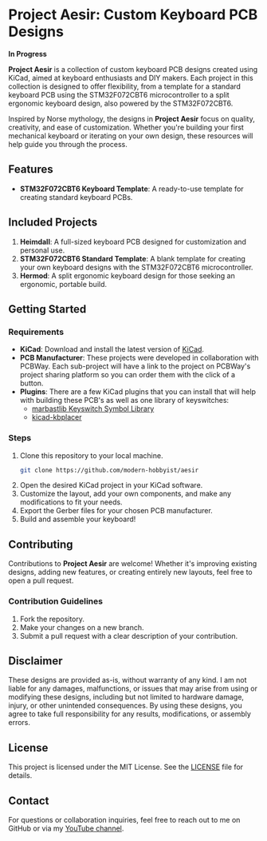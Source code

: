 # Project Aesir: Custom Keyboard PCB Designs

**In Progress**

**Project Aesir** is a collection of custom keyboard PCB designs created using KiCad, aimed at keyboard enthusiasts and DIY makers. Each project in this collection is designed to offer flexibility, from a template for a standard keyboard PCB using the STM32F072CBT6 microcontroller to a split ergonomic keyboard design, also powered by the STM32F072CBT6.

Inspired by Norse mythology, the designs in **Project Aesir** focus on quality, creativity, and ease of customization. Whether you're building your first mechanical keyboard or iterating on your own design, these resources will help guide you through the process.

## Features
- **STM32F072CBT6 Keyboard Template**: A ready-to-use template for creating standard keyboard PCBs.

## Included Projects
1. **Heimdall**: A full-sized keyboard PCB designed for customization and personal use.
2. **STM32F072CBT6 Standard Template**: A blank template for creating your own keyboard designs with the STM32F072CBT6 microcontroller.
3. **Hermod**: A split ergonomic keyboard design for those seeking an ergonomic, portable build.

## Getting Started

### Requirements
- **KiCad**: Download and install the latest version of [KiCad](https://www.kicad.org/download/).
- **PCB Manufacturer**: These projects were developed in collaboration with PCBWay. Each sub-project will have a link to the project on PCBWay's project sharing platform so you can order them with the click of a button.
- **Plugins**: There are a few KiCad plugins that you can install that will help with building these PCB's as well as one library of keyswitches:
  - [marbastlib Keyswitch Symbol Library](https://github.com/ebastler/marbastlib)
  - [kicad-kbplacer](https://github.com/adamws/kicad-kbplacer)

### Steps
1. Clone this repository to your local machine.
    ```bash
    git clone https://github.com/modern-hobbyist/aesir
    ```
2. Open the desired KiCad project in your KiCad software.
3. Customize the layout, add your own components, and make any modifications to fit your needs.
4. Export the Gerber files for your chosen PCB manufacturer.
5. Build and assemble your keyboard!

## Contributing
Contributions to **Project Aesir** are welcome! Whether it's improving existing designs, adding new features, or creating entirely new layouts, feel free to open a pull request.

### Contribution Guidelines
1. Fork the repository.
2. Make your changes on a new branch.
3. Submit a pull request with a clear description of your contribution.

## Disclaimer
These designs are provided as-is, without warranty of any kind. I am not liable for any damages, malfunctions, or issues that may arise from using or modifying these designs, including but not limited to hardware damage, injury, or other unintended consequences. By using these designs, you agree to take full responsibility for any results, modifications, or assembly errors.

## License
This project is licensed under the MIT License. See the [LICENSE](LICENSE) file for details.

## Contact
For questions or collaboration inquiries, feel free to reach out to me on GitHub or via my [YouTube channel](https://www.youtube.com/ModernHobbyist).

